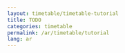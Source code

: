 ```yaml
---
layout: timetable/timetable-tutorial
title: TODO
categories: timetable
permalink: /ar/timetable/tutorial
lang: ar
---
```

